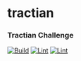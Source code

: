 # tractian

### Tractian Challenge

[![Build](https://github.com/emirdeliz/tractian/actions/workflows/build.yml/badge.svg)](https://github.com/emirdeliz/tractian/actions/workflows/build.yml)
[![Lint](https://github.com/emirdeliz/tractian/actions/workflows/lint.yml/badge.svg)](https://github.com/emirdeliz/tractian/actions/workflows/lint.yml)
[![Lint](https://github.com/emirdeliz/tractian/actions/workflows/static.yml/badge.svg)](https://github.com/emirdeliz/tractian/actions/workflows/static.yml)
